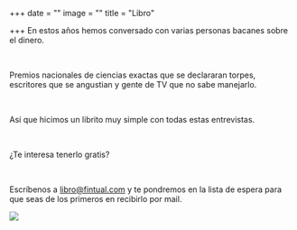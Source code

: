 +++
date = ""
image = ""
title = "Libro"

+++
En estos años hemos conversado con varias personas bacanes sobre el dinero. 

<br>

Premios nacionales de ciencias exactas que se declararan torpes, escritores que se angustian y gente de TV que no sabe manejarlo.

<br>

Así que hicimos un librito muy simple con todas estas entrevistas.

<br>

¿Te interesa tenerlo gratis?

<br>

Escríbenos a libro@fintual.com y te pondremos en la lista de espera para que seas de los primeros en recibirlo por mail.

![](https://images.unsplash.com/photo-1506953752663-add60014e80e?ixlib=rb-0.3.5&s=c5ca4925b3c2f815597cafa99acaa454&dpr=1&auto=format&fit=crop&w=1000&q=80&cs=tinysrgb)